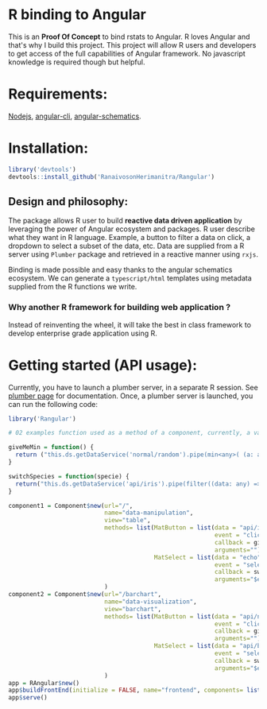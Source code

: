 # R binding to Angular
This is an **Proof Of Concept** to bind rstats to Angular. R loves Angular and that's why I build this project.
This project will allow R users and developers to get access of the full capabilities of Angular framework.
No javascript knowledge is required though but helpful.

# Requirements:

[Nodejs](https://nodejs.org/en/download/), [angular-cli](https://angular.io/cli), [angular-schematics](https://blog.angular.io/schematics-an-introduction-dc1dfbc2a2b2).

# Installation:

```r
library('devtools')
devtools::install_github('RanaivosonHerimanitra/Rangular')
```


## Design and philosophy:

The package allows R user to build **reactive data driven application** by leveraging the power of Angular ecosystem and packages. R user describe what they want in R language. Example, a button to filter a data on click, a dropdown to select a subset of the data, etc. Data are supplied from a R server using `Plumber` package and retrieved in a reactive manner using `rxjs`.

Binding is made possible and easy thanks to the angular schematics ecosystem.  We can generate a `typescript/html` templates using metadata supplied from the R functions we write.

### Why another R framework for building web application ?

Instead of reinventing the wheel, it will take the best in class framework to develop enterprise grade application using R. 

# Getting started (API usage):

Currently, you have to launch a plumber server, in a separate R session. See [plumber page](https://www.rplumber.io/) for documentation. Once, a plumber server is launched, you can run the following code:

```r
library('Rangular')

# 02 examples function used as a method of a component, currently, a vanilla string representing rxjs way of handling stream:

giveMeMin = function() {
  return ("this.ds.getDataService('normal/random').pipe(min<any>( (a: any, b: any) => a['Sepal.Length'] < b['Sepal.Length'] ? -1 : 1)).subscribe((data: any) => this.data = data)")
}

switchSpecies = function(specie) {
  return("this.ds.getDataService('api/iris').pipe(filter((data: any) => data['Species'] === specie)).subscribe((data: any) => this.data = data)")
}

component1 = Component$new(url="/",
                           name="data-manipulation",
                           view="table",
                           methods= list(MatButton = list(data = "api/iris", 
                                                          event = "click",
                                                          callback = giveMeMin, 
                                                          arguments=""),
                                         MatSelect = list(data = "echo", 
                                                          event = "selectionChange",
                                                          callback = switchSpecies, 
                                                          arguments="$event"))
                           )
component2 = Component$new(url="/barchart",
                           name="data-visualization",
                           view="barchart",
                           methods= list(MatButton = list(data = "api/normal/random", 
                                                          event = "click",
                                                          callback = giveMeMin, 
                                                          arguments=""),
                                         MatSelect = list(data = "api/binomial/random", 
                                                          event = "selectionChange",
                                                          callback = switchSpecies, 
                                                          arguments="$event"))
                           )
app = RAngular$new()
app$buildFrontEnd(initialize = FALSE, name="frontend", components= list(component1, component2))
app$serve()
```
